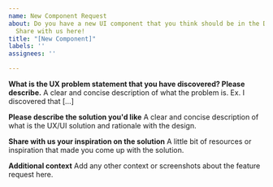 ```yaml
---
name: New Component Request
about: Do you have a new UI component that you think should be in the Design System?
  Share with us here!
title: "[New Component]"
labels: ''
assignees: ''

---
```


**What is the UX problem statement that you have discovered? Please describe.**
A clear and concise description of what the problem is. Ex. I discovered that [...]

**Please describe the solution you'd like**
A clear and concise description of what is the UX/UI solution and rationale with the design.

**Share with us your inspiration on the solution**
A little bit of resources or inspiration that made you come up with the solution.

**Additional context**
Add any other context or screenshots about the feature request here.
